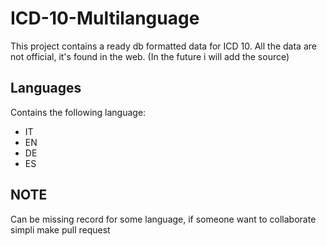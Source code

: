 # ICD-10-Multilanguage

This project contains a ready db formatted data for ICD 10.
All the data are not official, it's found in the web. (In the future i will add the source)
## Languages
Contains the following language:
* IT
* EN
* DE
* ES


## NOTE
Can be missing record for some language, if someone want to collaborate simpli make pull request
